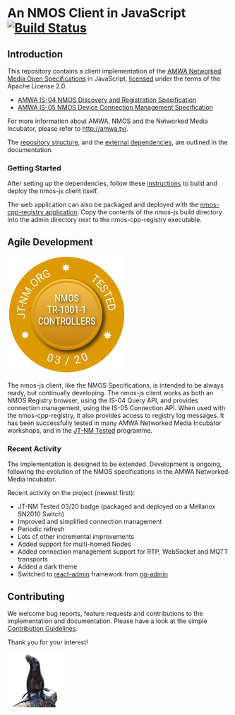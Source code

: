 # An NMOS Client in JavaScript [![Build Status](https://travis-ci.org/sony/nmos-js.svg?branch=master)](https://travis-ci.org/sony/nmos-js)

## Introduction

This repository contains a client implementation of the [AMWA Networked Media Open Specifications](https://github.com/AMWA-TV/nmos) in JavaScript, [licensed](LICENSE) under the terms of the Apache License 2.0.

- [AMWA IS-04 NMOS Discovery and Registration Specification](https://amwa-tv.github.io/nmos-discovery-registration)
- [AMWA IS-05 NMOS Device Connection Management Specification](https://amwa-tv.github.io/nmos-device-connection-management)

For more information about AMWA, NMOS and the Networked Media Incubator, please refer to http://amwa.tv/.

The [repository structure](Documents/Repository-Structure.md), and the [external dependencies](Documents/Dependencies.md), are outlined in the documentation.

### Getting Started

After setting up the dependencies, follow these [instructions](Documents/Getting-Started.md) to build and deploy the nmos-js client itself.

The web application can also be packaged and deployed with the [nmos-cpp-registry application](https://github.com/sony/nmos-cpp).
Copy the contents of the nmos-js build directory into the admin directory next to the nmos-cpp-registry executable.

## Agile Development

[![JT-NM Tested 03/20 NMOS & TR-1001-1 Controller](Documents/images/jt-nm-tested-03-20-controller.png?raw=true)](https://jt-nm.org/jt-nm_tested/)

The nmos-js client, like the NMOS Specifications, is intended to be always ready, but continually developing.
The nmos-js client works as both an NMOS Registry browser, using the IS-04 Query API, and provides connection management, using the IS-05 Connection API.
When used with the nmos-cpp-registry, it also provides access to registry log messages.
It has been successfully tested in many AMWA Networked Media Incubator workshops, and in the [JT-NM Tested](https://jt-nm.org/jt-nm_tested/) programme.

### Recent Activity

The implementation is designed to be extended. Development is ongoing, following the evolution of the NMOS specifications in the AMWA Networked Media Incubator.

Recent activity on the project (newest first):

- JT-NM Tested 03/20 badge (packaged and deployed on a Mellanox SN2010 Switch)
- Improved and simplified connection management
- Periodic refresh
- Lots of other incremental improvements
- Added support for multi-homed Nodes
- Added connection management support for RTP, WebSocket and MQTT transports
- Added a dark theme
- Switched to [react-admin](https://github.com/marmelab/react-admin) framework from [ng-admin](https://github.com/marmelab/ng-admin)

## Contributing

We welcome bug reports, feature requests and contributions to the implementation and documentation.
Please have a look at the simple [Contribution Guidelines](CONTRIBUTING.md).

Thank you for your interest!

![This project was formerly known as sea-lion.](Documents/images/sea-lion.png?raw=true)
